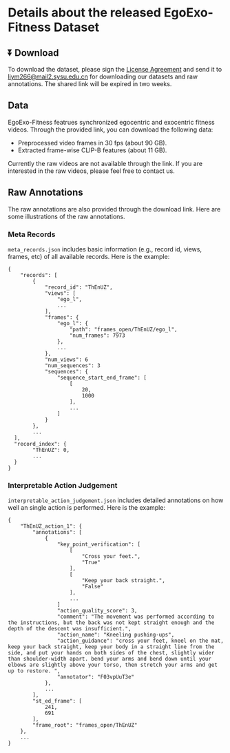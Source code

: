 # Details about the released EgoExo-Fitness Dataset

## ⏬ Download
To download the dataset, please sign the [License Agreement](../License_Agreement.pdf) and send it to liym266@mail2.sysu.edu.cn for downloading our datasets and raw annotations. The shared link will be expired in two weeks.

## Data 
EgoExo-Fitness featrues synchronized egocentric and exocentric fitness videos. Through the provided link, you can download the following data:
- Preprocessed video frames in 30 fps (about 90 GB).
- Extracted frame-wise CLIP-B features (about 11 GB).

Currently the raw videos are not available through the link. If you are interested in the raw videos, please feel free to contact us.

## Raw Annotations
The raw annotations are also provided through the download link. Here are some illustrations of the raw annotations.

### Meta Records
`meta_records.json` includes basic information (e.g., record id, views, frames, etc) of all available records. Here is the example:

```
{
    "records": [
        {
            "record_id": "ThEnUZ",
            "views": [
                "ego_l",
                ...
            ],
            "frames": {
                "ego_l": {
                    "path": "frames_open/ThEnUZ/ego_l",
                    "num_frames": 7973
                },
                ...
            },
            "num_views": 6
            "num_sequences": 3
            "sequences": {
                "sequence_start_end_frame": [
                    [
                        20,
                        1000
                    ],
                    ...
                ]
            }
        },
        ...
  ],
  "record_index": {
        "ThEnUZ": 0,
        ...
  }
}
```

### Interpretable Action Judgement
`interpretable_action_judgement.json` includes detailed annotations on how well an single action is performed. Here is the example:
```
{
    "ThEnUZ_action_1": {
        "annotations": [
            {
                "key_point_verification": [
                    [
                        "Cross your feet.",
                        "True"
                    ],
                    [
                        "Keep your back straight.",
                        "False"
                    ],
                    ...
                ]
                "action_quality_score": 3,
                "comment": "The movement was performed according to the instructions, but the back was not kept straight enough and the depth of the descent was insufficient.",
                "action_name": "Kneeling pushing-ups",
                "action_guidance": "cross your feet, kneel on the mat, keep your back straight, keep your body in a straight line from the side, and put your hands on both sides of the chest, slightly wider than shoulder-width apart. bend your arms and bend down until your elbows are slightly above your torso, then stretch your arms and get up to restore. ",
                "annotator": "F03vpUuT3e"
            },
            ...
        ],
        "st_ed_frame": [
            241,
            691
        ],
        "frame_root": "frames_open/ThEnUZ"
    },
    ...
}
```

